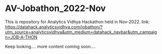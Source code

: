 # AV-Jobathon_2022-Nov


This is repository for Analytics Vidhya Hackathon held in Nov-2022.
link: https://datahack.analyticsvidhya.com/jobathon/?utm_source=analyticsvidhya&utm_medium=datahack_navbar&utm_campaign=JOB-A-THON

Keep looking....
more content coming soon....
